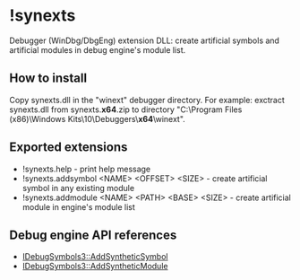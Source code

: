 # !synexts

Debugger (WinDbg/DbgEng) extension DLL: create artificial symbols and artificial modules in debug engine's module list.

## How to install

Copy synexts.dll in the "winext" debugger directory. For example: exctract synexts.dll from synexts.**x64**.zip to directory "C:\\Program Files (x86)\\Windows Kits\\10\\Debuggers\\**x64**\\winext".

## Exported extensions

* !synexts.help - print help message
* !synexts.addsymbol \<NAME\> \<OFFSET\> \<SIZE\> - create artificial symbol in any existing module
* !synexts.addmodule \<NAME\> \<PATH\> \<BASE\> \<SIZE\> - create artificial module in engine's module list

## Debug engine API references

 * [IDebugSymbols3::AddSyntheticSymbol](https://docs.microsoft.com/windows-hardware/drivers/ddi/content/dbgeng/nf-dbgeng-idebugsymbols3-addsyntheticsymbol)
 * [IDebugSymbols3::AddSyntheticModule](https://docs.microsoft.com/windows-hardware/drivers/ddi/content/dbgeng/nf-dbgeng-idebugsymbols3-addsyntheticmodule)
